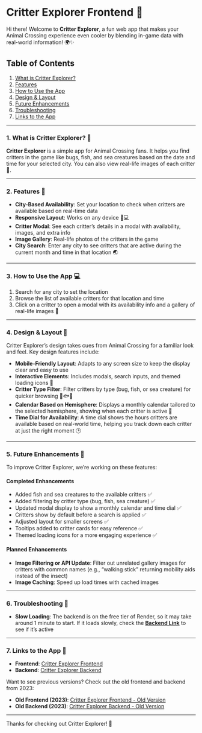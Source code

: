 # Critter Explorer Frontend 🦋

Hi there! Welcome to **Critter Explorer**, a fun web app that makes your Animal Crossing experience even cooler by blending in-game data with real-world information! 🌍✨

## Table of Contents
1. [What is Critter Explorer?](#1-what-is-critter-explorer-)
2. [Features](#2-features-)
3. [How to Use the App](#3-how-to-use-the-app-)
4. [Design & Layout](#4-design--layout-)
5. [Future Enhancements](#5-future-enhancements-)
6. [Troubleshooting](#6-troubleshooting-)
7. [Links to the App](#7-links-to-the-app-)

---

### 1. What is Critter Explorer? 🐞
**Critter Explorer** is a simple app for Animal Crossing fans. It helps you find critters in the game like bugs, fish, and sea creatures based on the date and time for your selected city. You can also view real-life images of each critter 🌸.

---

### 2. Features 🌟
- **City-Based Availability**: Set your location to check when critters are available based on real-time data
- **Responsive Layout**: Works on any device 📱💻
- **Critter Modal**: See each critter’s details in a modal with availability, images, and extra info
- **Image Gallery**: Real-life photos of the critters in the game
- **City Search**: Enter any city to see critters that are active during the current month and time in that location 🌏

---

### 3. How to Use the App 💻
1. Search for any city to set the location
2. Browse the list of available critters for that location and time
3. Click on a critter to open a modal with its availability info and a gallery of real-life images 🦋

---

### 4. Design & Layout 🎨
Critter Explorer’s design takes cues from Animal Crossing for a familiar look and feel. Key design features include:

- **Mobile-Friendly Layout**: Adapts to any screen size to keep the display clear and easy to use
- **Interactive Elements**: Includes modals, search inputs, and themed loading icons 🔄
- **Critter Type Filter**: Filter critters by type (bug, fish, or sea creature) for quicker browsing 🐛🐟🐙
- **Calendar Based on Hemisphere**: Displays a monthly calendar tailored to the selected hemisphere, showing when each critter is active 📅
- **Time Dial for Availability**: A time dial shows the hours critters are available based on real-world time, helping you track down each critter at just the right moment 🕒


---

### 5. Future Enhancements 🚀
To improve Critter Explorer, we’re working on these features:

#### Completed Enhancements
- Added fish and sea creatures to the available critters ✅
- Added filtering by critter type (bug, fish, sea creature) ✅
- Updated modal display to show a monthly calendar and time dial ✅
- Critters show by default before a search is applied ✅
- Adjusted layout for smaller screens ✅
- Tooltips added to critter cards for easy reference ✅
- Themed loading icons for a more engaging experience ✅



#### Planned Enhancements
- **Image Filtering or API Update**: Filter out unrelated gallery images for critters with common names (e.g., “walking stick” returning mobility aids instead of the insect)
- **Image Caching**: Speed up load times with cached images

---

### 6. Troubleshooting 🔧
- **Slow Loading**: The backend is on the free tier of Render, so it may take around 1 minute to start. If it loads slowly, check the [**Backend Link**](https://critter-explorer-backend.onrender.com/) to see if it’s active

---

### 7. Links to the App 🔗
- **Frontend**: [Critter Explorer Frontend](https://critter-explorer-2.netlify.app/)
- **Backend**: [Critter Explorer Backend](https://critter-explorer-backend-2.onrender.com/)

Want to see previous versions? Check out the old frontend and backend from 2023:
- **Old Frontend (2023)**: [Critter Explorer Frontend - Old Version](https://critter-explorer.netlify.app/)
- **Old Backend (2023)**: [Critter Explorer Backend - Old Version](https://critter-explorer-backend.onrender.com/)

---

Thanks for checking out Critter Explorer! 🎉
